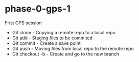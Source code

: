 # phase-0-gps-1
First GPS session

* Git clone - Copying a remote repo to a local repo
* Git add - Staging files to be commited
* Git commit - Create a save point
* Git push - Moving files from local repo to the remote repo
* Git checkout -b - Create and go to the new branch